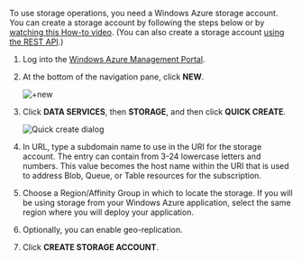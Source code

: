 To use storage operations, you need a Windows Azure storage account. You 
can create a storage account by following the steps below or by [watching this How-to video](http://channel9.msdn.com/Series/Getting-started-with-Windows-Azure-HDInsight-Service/Add-data-storage-to-a-Windows-Azure-account-video). (You can also
create a storage account [using the REST API].)

1.  Log into the [Windows Azure Management Portal].

2.  At the bottom of the navigation pane, click **NEW**.

	![+new][plus-new]

3.  Click **DATA SERVICES**, then **STORAGE**, and then click **QUICK CREATE**.

	![Quick create dialog][quick-create-storage]

4.  In URL, type a subdomain name to use in the URI for the
    storage account. The entry can contain from 3-24 lowercase letters
    and numbers. This value becomes the host name within the URI that is
    used to address Blob, Queue, or Table resources for the
    subscription.

5.  Choose a Region/Affinity Group in which to locate the
    storage. If you will be using storage from your Windows Azure
    application, select the same region where you will deploy your
    application.

6. Optionally, you can enable geo-replication.

6.  Click **CREATE STORAGE ACCOUNT**.

[using the REST API]: http://msdn.microsoft.com/en-us/library/windowsazure/hh264518.aspx
[Windows Azure Management Portal]: http://manage.windowsazure.com
[plus-new]: ../../Shared/Media/plus-new.png
[quick-create-storage]: ../../Shared/Media/quick-storage-2.png
